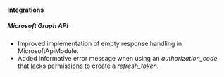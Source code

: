 
#### Integrations
##### Microsoft Graph API
- Improved implementation of empty response handling in MicrosoftApiModule.
- Added informative error message when using an *authorization_code* that lacks permissions to create a *refresh_token*. 

